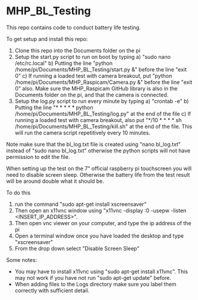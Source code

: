 # MHP_BL_Testing

This repo contains code to conduct battery life testing.

To get setup and install this repo:
1. Clone this repo into the Documents folder on the pi
2. Setup the start.py script to run on boot by typing
a) "sudo nano /etc/rc.local"
b) Putting the line "python /home/pi/Documents/MHP_BL_Testing/start.py &" before the line "exit 0"
c) If running a loaded test with camera breakout, put "python /home/pi/Documents/MHP_Raspicam/Camera.py &" before the line "exit 0" also. Make sure the MHP_Raspicam GitHub library is also in the Documents folder on the pi, and that the camera is connected.
3. Setup the log.py script to run every minute by typing
a) "crontab -e"
b) Putting the line "* * * * * python /home/pi/Documents/MHP_BL_Testing/log.py" at the end of the file
c) If running a loaded test with camera breakout, also put "*/10 * * * * sh /home/pi/Documents/MHP_BL_Testing/kill.sh" at the end of the file. This will run the camera script repetitively every 10 minutes.

Note make sure that the bl_log.txt file is created using "nano bl_log.txt" instead of "sudo nano bl_log.txt" otherwise the python
scripts will not have permission to edit the file.

When setting up the test on the 7" official raspberry pi touchscreen you will need to disable screen sleep. Otherwise the battery life from the test result will be around double what it should be.

To do this 
1) run the command "sudo apt-get install xscreensaver"
2) Then open an x11vnc window using "x11vnc -display :0 -usepw -listen <INSERT_IP_ADDRESS>".
3) Then open vnc viewer on your computer, and type the ip address of the pi
4) Open a terminal window once you have loaded the desktop and type "xscreensaver"
5) From the drop down select "Disable Screen Sleep"

Some notes:
- You may have to install x11vnc using "sudo apt-get install x11vnc". This may not work if you have not run "sudo apt-get update" before.
- When adding files to the Logs directory make sure you label them correctly with sufficient detail.
